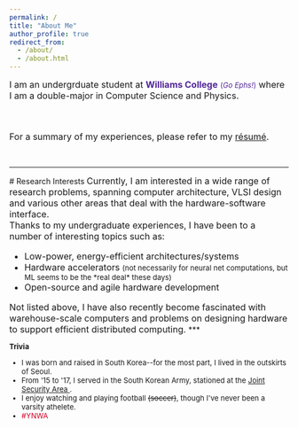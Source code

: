 ```yaml
---
permalink: /
title: "About Me"
author_profile: true
redirect_from: 
  - /about/
  - /about.html
---
```

<font size="3">
I am an undergrduate student at <span style="color:#512698"><b>Williams College</b></span> <font size="2" color="#512698"> (<i>Go Ephs!</i>)</font>
where I am a double-major in Computer Science and Physics. 

<br/><br/>
For a summary of my experiences, please refer to my <a href="/files/kang_resume.pdf">
r&#233;sum&#233;</a>. 
</font> 

<br/>
<hr/>
# Research Interests
<font size="3">
Currently, I am interested in a wide range of research problems, spanning computer architecture, VLSI design and various other areas that deal with the hardware-software interface. <br/>
Thanks to my undergraduate experiences, I have been to a number of interesting topics such as:<br/>

<ul>
<li>Low-power, energy-efficient architectures/systems</li>
<li>Hardware accelerators <font size="2"> (not necessarily for neural net computations, but ML seems to be the *real deal* these days)</font></li>
<li>Open-source and agile hardware development</li>
</ul>
Not listed above, I have also recently become fascinated with warehouse-scale computers and problems on designing hardware to support efficient distributed computing.
</font>
***

<font size="2">

<b>Trivia</b>
<ul>
<li> I was born and raised in South Korea--for the most part, I lived in the outskirts of Seoul.</li>
<li>From '15 to '17, I served in the South Korean Army, stationed at the  <a href="https://en.wikipedia.org/wiki/Joint_Security_Area"> Joint Security Area </a>. </li>
<li>I enjoy watching and playing football <s>(soccer)</s>, though I've never been a varsity athelete. </li>
<li> <span style="color:#D00027"> #YNWA </span></li>
</ul>
</font>


